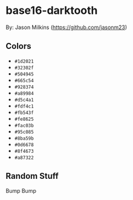 # base16-darktooth

By: Jason Milkins (https://github.com/jasonm23)

## Colors

* `#1d2021`
* `#32302f`
* `#504945`
* `#665c54`
* `#928374`
* `#a89984`
* `#d5c4a1`
* `#fdf4c1`
* `#fb543f`
* `#fe8625`
* `#fac03b`
* `#95c085`
* `#8ba59b`
* `#0d6678`
* `#8f4673`
* `#a87322`

## Random Stuff

Bump
Bump
